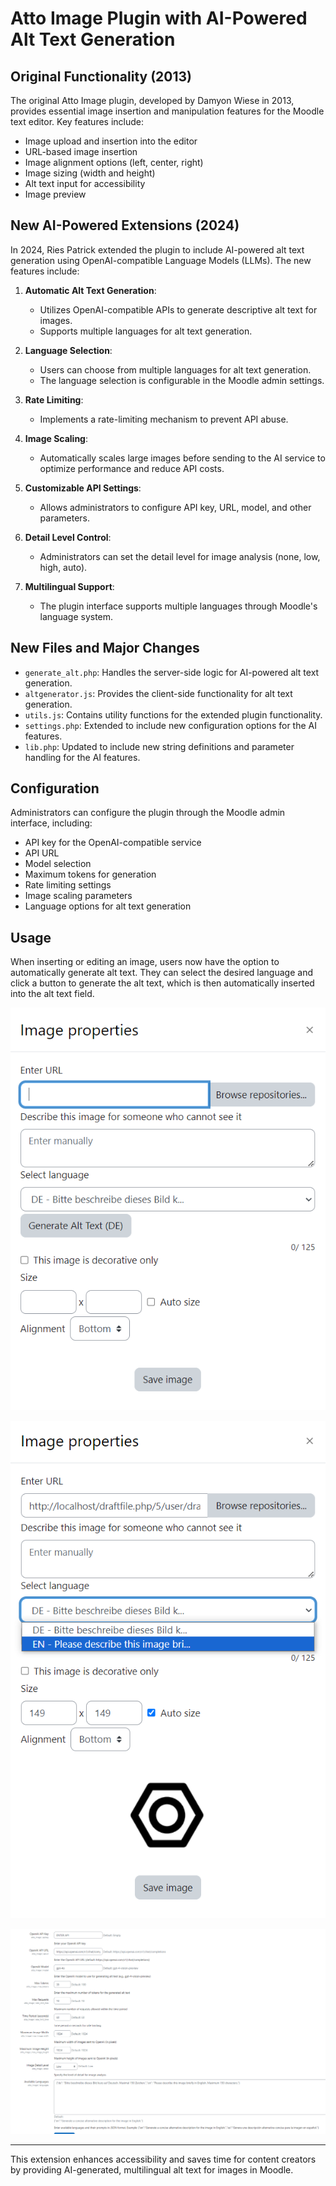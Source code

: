 # Atto Image Plugin with AI-Powered Alt Text Generation

## Original Functionality (2013)
The original Atto Image plugin, developed by Damyon Wiese in 2013, provides essential image insertion and manipulation features for the Moodle text editor. Key features include:

- Image upload and insertion into the editor
- URL-based image insertion
- Image alignment options (left, center, right)
- Image sizing (width and height)
- Alt text input for accessibility
- Image preview

## New AI-Powered Extensions (2024)
In 2024, Ries Patrick extended the plugin to include AI-powered alt text generation using OpenAI-compatible Language Models (LLMs). The new features include:

1. **Automatic Alt Text Generation**: 
   - Utilizes OpenAI-compatible APIs to generate descriptive alt text for images.
   - Supports multiple languages for alt text generation.

2. **Language Selection**:
   - Users can choose from multiple languages for alt text generation.
   - The language selection is configurable in the Moodle admin settings.

3. **Rate Limiting**:
   - Implements a rate-limiting mechanism to prevent API abuse.

4. **Image Scaling**:
   - Automatically scales large images before sending to the AI service to optimize performance and reduce API costs.

5. **Customizable API Settings**:
   - Allows administrators to configure API key, URL, model, and other parameters.

6. **Detail Level Control**:
   - Administrators can set the detail level for image analysis (none, low, high, auto).

7. **Multilingual Support**:
   - The plugin interface supports multiple languages through Moodle's language system.

## New Files and Major Changes

- `generate_alt.php`: Handles the server-side logic for AI-powered alt text generation.
- `altgenerator.js`: Provides the client-side functionality for alt text generation.
- `utils.js`: Contains utility functions for the extended plugin functionality.
- `settings.php`: Extended to include new configuration options for the AI features.
- `lib.php`: Updated to include new string definitions and parameter handling for the AI features.

## Configuration

Administrators can configure the plugin through the Moodle admin interface, including:

- API key for the OpenAI-compatible service
- API URL
- Model selection
- Maximum tokens for generation
- Rate limiting settings
- Image scaling parameters
- Language options for alt text generation

## Usage

When inserting or editing an image, users now have the option to automatically generate alt text. They can select the desired language and click a button to generate the alt text, which is then automatically inserted into the alt text field.

![Default Interface](/assetsmarkdown/default_interface.PNG)

![Language Interface](/assetsmarkdown/language_interface.PNG)

![Settings Interface](/assetsmarkdown/Settings_interface.PNG)

---

This extension enhances accessibility and saves time for content creators by providing AI-generated, multilingual alt text for images in Moodle.